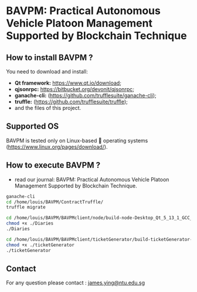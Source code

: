 # BAVPM: Practical Autonomous Vehicle Platoon Management Supported by Blockchain Technique

## How to install BAVPM ?

You need to download and install: 
- **Qt framework:** https://www.qt.io/download;
- **qjsonrpc:** https://bitbucket.org/devonit/qjsonrpc;
- **ganache-cli:** (https://github.com/trufflesuite/ganache-cli);
- **truffle:** (https://github.com/trufflesuite/truffle);
- and the files of this project.

## Supported OS  
BAVPM is tested only on Linux-based :penguin: operating systems (https://www.linux.org/pages/download/). 

## How to execute BAVPM ? 
- read our journal: BAVPM: Practical Autonomous Vehicle Platoon Management Supported by Blockchain Technique.

```Bash
ganache-cli
cd /home/louis/BAVPM/ContractTruffle/
truffle migrate

cd /home/louis/BAVPM/BAVPMclient/node/build-node-Desktop_Qt_5_13_1_GCC_64bit-Debug/
chmod +x ./Diaries
./Diaries

cd /home/louis/BAVPM/BAVPMclient/ticketGenerator/build-ticketGenerator-Desktop_Qt_5_13_1_GCC_64bit-Debug/
chmod +x ./ticketGenerator
./ticketGenerator
```

## Contact
For any question please contact : james.ying@ntu.edu.sg
